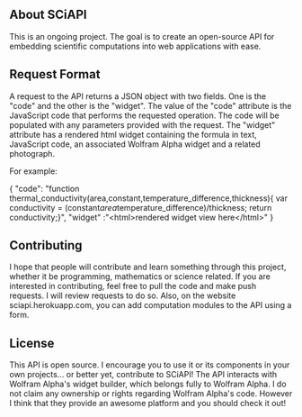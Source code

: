 
## About SCiAPI

This is an ongoing project. The goal is to create an open-source API for embedding scientific computations into web applications with ease.

## Request Format

A request to the API returns a JSON object with two fields. One is the "code" and the other is the "widget". The value of the "code" attribute is the JavaScript code that performs the requested operation. The code will be populated with any parameters provided with the request. The "widget" attribute has a rendered html widget containing the formula in text, JavaScript code, an associated Wolfram Alpha widget and a related photograph.

For example:

{
  "code": "function thermal_conductivity(area,constant,temperature_difference,thickness){
      var conductivity = (constant*area*temperature_difference)/thickness;
      return conductivity;}",
  "widget" :"\<html>rendered widget view here\</html>"
}  

## Contributing

I hope that people will contribute and learn something through this project, whether it be programming, mathematics or science related. If you are interested in contributing, feel free to pull the code and make push requests. I will review requests to do so. Also, on the website sciapi.herokuapp.com, you can add computation modules to the API using a form.

## License

This API is open source. I encourage you to use it or its components in your own projects... or better yet, contribute to SCiAPI! The API interacts with Wolfram Alpha's widget builder, which belongs fully to Wolfram Alpha. I do not claim any ownership or rights regarding Wolfram Alpha's code. However I think that they provide an awesome platform and you should check it out!
